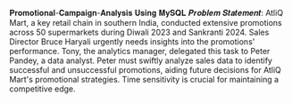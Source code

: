 𝐏𝐫𝐨𝐦𝐨𝐭𝐢𝐨𝐧𝐚𝐥-𝐂𝐚𝐦𝐩𝐚𝐢𝐠𝐧-𝐀𝐧𝐚𝐥𝐲𝐬𝐢𝐬 𝐔𝐬𝐢𝐧𝐠 𝐌𝐲𝐒𝐐𝐋
𝑷𝒓𝒐𝒃𝒍𝒆𝒎 𝑺𝒕𝒂𝒕𝒆𝒎𝒆𝒏𝒕:
AtliQ Mart, a key retail chain in southern India, conducted extensive promotions across 50 supermarkets during Diwali 2023 and Sankranti 2024. Sales Director Bruce Haryali urgently needs insights into the promotions' performance. Tony, the analytics manager, delegated this task to Peter Pandey, a data analyst. Peter must swiftly analyze sales data to identify successful and unsuccessful promotions, aiding future decisions for AtliQ Mart's promotional strategies. Time sensitivity is crucial for maintaining a competitive edge.
